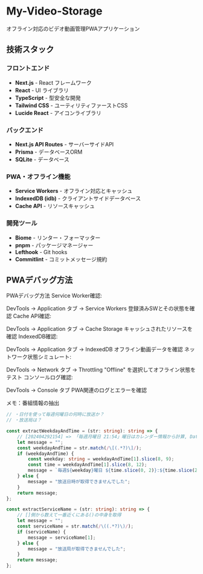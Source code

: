 # My-Video-Storage

オフライン対応のビデオ動画管理PWAアプリケーション

## 技術スタック

### フロントエンド
- **Next.js** - React フレームワーク
- **React** - UI ライブラリ
- **TypeScript** - 型安全な開発
- **Tailwind CSS** - ユーティリティファーストCSS
- **Lucide React** - アイコンライブラリ

### バックエンド
- **Next.js API Routes** - サーバーサイドAPI
- **Prisma** - データベースORM
- **SQLite** - データベース

### PWA・オフライン機能
- **Service Workers** - オフライン対応とキャッシュ
- **IndexedDB (idb)** - クライアントサイドデータベース
- **Cache API** - リソースキャッシュ

### 開発ツール
- **Biome** - リンター・フォーマッター
- **pnpm** - パッケージマネージャー
- **Lefthook** - Git hooks
- **Commitlint** - コミットメッセージ規約

## PWAデバッグ方法
PWAデバッグ方法
Service Worker確認:

DevTools → Application タブ → Service Workers
登録済みSWとその状態を確認
Cache API確認:

DevTools → Application タブ → Cache Storage
キャッシュされたリソースを確認
IndexedDB確認:

DevTools → Application タブ → IndexedDB
オフライン動画データを確認
ネットワーク状態シミュレート:

DevTools → Network タブ → Throttling
"Offline" を選択してオフライン状態をテスト
コンソールログ確認:

DevTools → Console タブ
PWA関連のログとエラーを確認


メモ：番組情報の抽出

```typescript
// ・日付を使って毎週何曜日の何時に放送か？
// ・放送局は？

const extractWeekdayAndTime = (str: string): string => {
	// [202404292154] => 「毎週月曜日 21:54」曜日はカレンダー情報から計算, Dateオブジェクトとかを使って。
	let message = "";
	const weekdayAndTime = str.match(/\[(.*?)\]/);
	if (weekdayAndTime) {
		const weekday: string = weekdayAndTime[1].slice(8, 9);
		const time = weekdayAndTime[1].slice(8, 12);
		message = `毎週${weekday}曜日 ${time.slice(0, 2)}:${time.slice(2, 4)}`;
	} else {
		message = "放送日時が取得できませんでした";
	}
	return message;
};

const extractServiceName = (str: string): string => {
	// []側から数えて一番近くにある()の中身を取得
	let message = "";
	const serviceName = str.match(/\((.*?)\)/);
	if (serviceName) {
		message = serviceName[1];
	} else {
		message = "放送局が取得できませんでした";
	}
	return message;
};

```